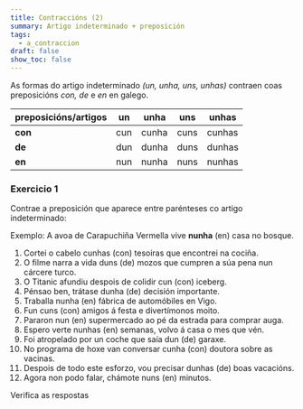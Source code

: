 ```yaml
---
title: Contraccións (2)
summary: Artigo indeterminado + preposición
tags:
  - a_contraccion
draft: false
show_toc: false
---
```

As formas do artigo indeterminado _(un, unha, uns, unhas)_ contraen coas
preposicións _con, de_ e _en_ en galego.

| preposicións/artigos | un  | unha  | uns  | unhas  |
| -------------------- | --- | ----- | ---- | ------ |
| **con**              | cun | cunha | cuns | cunhas |
| **de**               | dun | dunha | duns | dunhas |
| **en**               | nun | nunha | nuns | nunhas |

### Exercicio 1

Contrae a preposición que aparece entre parénteses co artigo indeterminado:

Exemplo: A avoa de Carapuchiña Vermella vive **nunha** (en) casa no bosque.

1. Cortei o cabelo <e-answer>cunhas</e-answer> (con) tesoiras que encontrei na cociña.
2. O filme narra a vida <e-answer>duns</e-answer> (de) mozos que cumpren a súa pena nun cárcere turco.
3. O Titanic afundiu despois de colidir <e-answer>cun</e-answer> (con) iceberg.
4. Pénsao ben, trátase <e-answer>dunha</e-answer> (de) decisión importante.
5. Traballa <e-answer>nunha</e-answer> (en) fábrica de automóbiles en Vigo.
6. Fun <e-answer>cuns</e-answer> (con) amigos á festa e divertímonos moito.
7. Pararon <e-answer>nun</e-answer> (en) supermercado ao pé da estrada para comprar auga.
8. Espero verte <e-answer>nunhas</e-answer> (en) semanas, volvo á casa o mes que vén.
9. Foi atropelado por un coche que saía <e-answer>dun</e-answer> (de) garaxe.
10. No programa de hoxe van conversar <e-answer>cunha</e-answer> (con) doutora sobre as vacinas.
11. Despois de todo este esforzo, vou precisar <e-answer> dunhas</e-answer> (de) boas vacacións.
12. Agora non podo falar, chámote <e-answer>nuns</e-answer> (en) minutos.

<e-validate>Verifica as respostas</e-validate>
